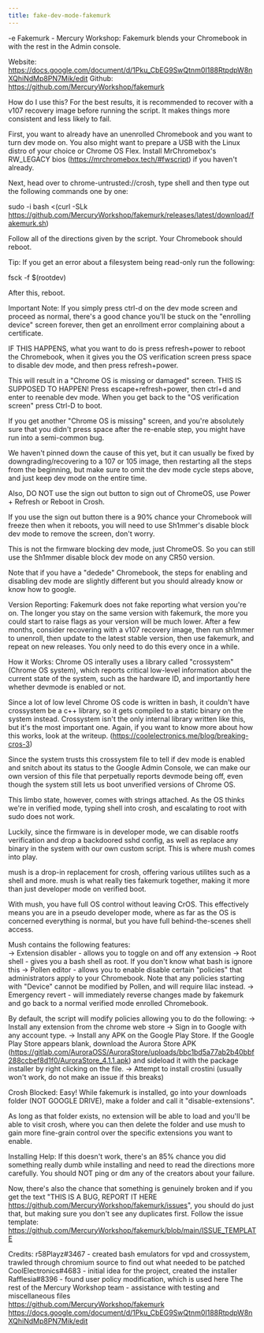 ```yaml
---
title: fake-dev-mode-fakemurk
---
```


-e 
Fakemurk - Mercury Workshop:
Fakemurk blends your Chromebook in with the rest in the Admin console.

Website: https://docs.google.com/document/d/1Pku_CbEG9SwQtnm0I188RtpdpW8nXQhiNdMp8PN7Mik/edit
Github: https://github.com/MercuryWorkshop/fakemurk

How do I use this?
For the best results, it is recommended to recover with a v107 recovery image before running the script. It makes things more consistent and less likely to fail.

First, you want to already have an unenrolled Chromebook and you want to turn dev mode on.  You also might want to prepare a USB with the Linux distro of your choice or Chrome OS Flex. 
Install MrChromebox's RW_LEGACY bios (https://mrchromebox.tech/#fwscript) if you haven't already. 

Next, head over to chrome-untrusted://crosh, type shell and then type out the following commands one by one:

sudo -i
bash <(curl -SLk https://github.com/MercuryWorkshop/fakemurk/releases/latest/download/fakemurk.sh)
        
Follow all of the directions given by the script. Your Chromebook should reboot.
        
Tip:
If you get an error about a filesystem being read-only run the following:

fsck -f $(rootdev) 

After this, reboot.
        
Important Note:
If you simply press ctrl-d on the dev mode screen and proceed as normal, there's a good chance you'll be stuck on the "enrolling device" screen forever, 
then get an enrollment error complaining about a certificate.
        
IF THIS HAPPENS, what you want to do is press refresh+power to reboot the Chromebook, 
when it gives you the OS verification screen press space to disable dev mode, and then press refresh+power. 

This will result in a "Chrome OS is missing or damaged" screen. THIS IS SUPPOSED TO HAPPEN!
Press escape+refresh+power, then ctrl+d and enter to reenable dev mode. 
When you get back to the "OS verification screen" press Ctrl-D to boot.
        
If you get another "Chrome OS is missing" screen, and you're absolutely sure that you didn't press space after the re-enable step, 
you might have run into a semi-common bug. 

We haven't pinned down the cause of this yet, but it can usually be fixed by downgrading/recovering to a 107 or 105 image, 
then restarting all the steps from the beginning, but make sure to omit the dev mode cycle steps above, and just keep dev mode on the entire time.

Also, DO NOT use the sign out button to sign out of ChromeOS, use Power + Refresh or Reboot in Crosh. 

If you use the sign out button there is a 90% chance your Chromebook will freeze then when it reboots, 
you will need to use Sh1mmer's disable block dev mode to remove the screen, don't worry. 

This is not the firmware blocking dev mode, just ChromeOS. So you can still use the Sh1mmer disable block dev mode on any CR50 version.
        
Note that if you have a "dedede" Chromebook, the steps for enabling and disabling dev mode are slightly different but you should already know or know how to google.

Version Reporting:
Fakemurk does not fake reporting what version you're on. The longer you stay on the same version with fakemurk, the more you could start to raise flags as your version will be much lower. 
After a few months, consider recovering with a v107 recovery image, then run sh1mmer to unenroll, then update to the latest stable version, then use fakemurk, and repeat on new releases. 
You only need to do this every once in a while.
        
How it Works:
Chrome OS interally uses a library called "crossystem" (Chrome OS system), which reports critical low-level information about the current state of the system, 
such as the hardware ID, and importantly here whether devmode is enabled or not. 

Since a lot of low level Chrome OS code is written in bash, it couldn't have crossystem be a c++ library, so it gets compiled to a static binary on the system instead. 
Crossystem isn't the only internal library written like this, but it's the most important one. Again, if you want to know more about how this works, look at the writeup.
(https://coolelectronics.me/blog/breaking-cros-3)

Since the system trusts this crossystem file to tell if dev mode is enabled and snitch about its status to the Google Admin Console, 
we can make our own version of this file that perpetually reports devmode being off, even though the system still lets us boot unverified versions of Chrome OS.
        
This limbo state, however, comes with strings attached. As the OS thinks we're in verified mode, typing shell into crosh, and escalating to root with sudo does not work. 

Luckily, since the firmware is in developer mode, we can disable rootfs verification and drop a backdoored sshd config, 
as well as replace any binary in the system with our own custom script. This is where mush comes into play.

mush is a drop-in replacement for crosh, offering various utilites such as a shell and more. mush is what really ties fakemurk together, making it more than just developer mode on verified boot. 

With mush, you have full OS control without leaving CrOS. This effectively means you are in a pseudo developer mode, where as far as the OS is concerned everything is normal, 
but you have full behind-the-scenes shell access.
        
Mush contains the following features:    
-> Extension disabler - allows you to toggle on and off any extension
-> Root shell - gives you a bash shell as root. If you don't know what bash is ignore this
-> Pollen editor - allows you to enable disable certain "policies" that administrators apply to your Chromebook. 
Note that any policies starting with "Device" cannot be modified by Pollen, and will require lilac instead.
-> Emergency revert - will immediately reverse changes made by fakemurk and go back to a normal verified mode enrolled Chromebook.

By default, the script will modify policies allowing you to do the following:
-> Install any extension from the chrome web store
-> Sign in to Google with any account type.
-> Install any APK on the Google Play Store. If the Google Play Store appears blank, download the Aurora Store APK 
(https://gitlab.com/AuroraOSS/AuroraStore/uploads/bbc1bd5a77ab2b40bbf288ccbef8d1f0/AuroraStore_4.1.1.apk) and sideload it with the package installer by right clicking on the file.
-> Attempt to install crostini (usually won't work, do not make an issue if this breaks)

Crosh Blocked:
Easy! While fakemurk is installed, go into your downloads folder (NOT GOOGLE DRIVE), make a folder and call it "disable-extensions". 

As long as that folder exists, no extension will be able to load and you'll be able to visit crosh, 
where you can then delete the folder and use mush to gain more fine-grain control over the specific extensions you want to enable.
        
Installing Help:
If this doesn't work, there's an 85% chance you did something really dumb while installing and need to read the directions more carefully.
You should NOT ping or dm any of the creators about your failure.
        
Now, there's also the chance that something is genuinely broken and if you get the text "THIS IS A BUG, REPORT IT HERE https://github.com/MercuryWorkshop/fakemurk/issues", 
you should do just that, but making sure you don't see any duplicates first. Follow the issue template: https://github.com/MercuryWorkshop/fakemurk/blob/main/ISSUE_TEMPLATE

Credits:
r58Playz#3467 - created bash emulators for vpd and crossystem, trawled through chromium source to find out what needed to be patched
CoolElectronics#4683 - initial idea for the project, created the installer
Rafflesia#8396 - found user policy modification, which is used here
The rest of the Mercury Workshop team - assistance with testing and miscellaneous files     
https://github.com/MercuryWorkshop/fakemurk
https://docs.google.com/document/d/1Pku_CbEG9SwQtnm0I188RtpdpW8nXQhiNdMp8PN7Mik/edit
